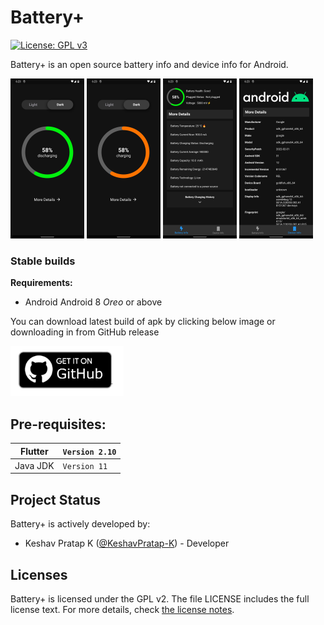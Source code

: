 # Battery+

[![License: GPL v3](https://img.shields.io/badge/License-GPL%20v3-blue.svg)](LICENSE.md)

Battery+ is an open source battery info and device info for Android.

<img src="assets/Battery+ homescreen dark discharge.png"
    alt="Dark Home screen"
    height="256">
<img src="assets/Battery+ homescreen dark charge.png"
    alt="Dark Home screen charging"
    height="256">
<img src="assets/Battery+ battery info dark.png"
    alt="Dark Battery Info screen"
    height="256">
<img src="assets/Battery+ Device info dark.png"
    alt="Dark Device Info screen"
    height="256">


### Stable builds

**Requirements:**
* Android Android 8 _Oreo_ or above

You can download latest build of apk by clicking below image or downloading in from GitHub release

[<img src="assets/GitHub-badge.png"
    alt="Download battery+"
    height="80">](https://raw.githubusercontent.com/KeshavPratap-K/batteryplus/main/release/battery%2B.apk)


## Pre-requisites:

Flutter | `Version 2.10`
---|---
Java JDK | `Version 11`

## Project Status

Battery+ is actively developed by:
* Keshav Pratap K ([@KeshavPratap-K](https://github.com/KeshavPratap-K)) - Developer  

## Licenses

Battery+ is licensed under the GPL v2.
The file LICENSE includes the full license text.
For more details, check [the license notes](LICENSE.md).